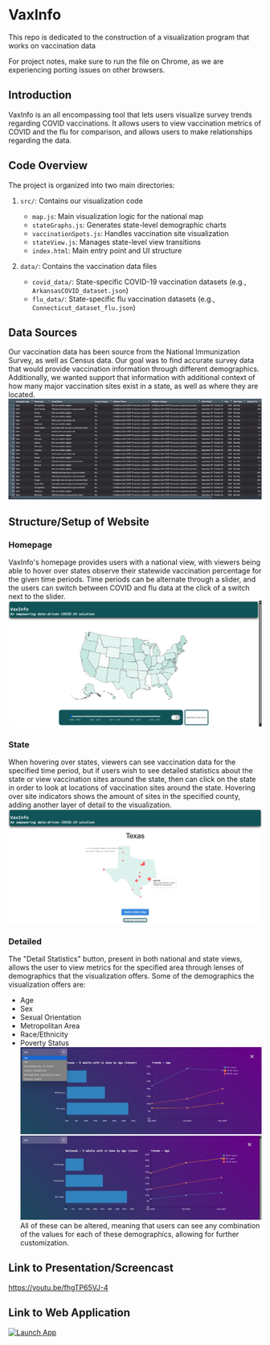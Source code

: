 # VaxInfo
This repo is dedicated to the construction of a visualization program that works on vaccination data

For project notes, make sure to run the file on Chrome, as we are experiencing porting issues on other browsers.

## Introduction
VaxInfo is an all encompassing tool that lets users visualize survey trends regarding COVID vaccinations.
It allows users to view vaccination metrics of COVID and the flu for comparison, and allows users to make relationships
regarding the data.

## Code Overview
The project is organized into two main directories:
1. `src/`: Contains our visualization code
   - `map.js`: Main visualization logic for the national map
   - `stateGraphs.js`: Generates state-level demographic charts
   - `vaccinationSpots.js`: Handles vaccination site visualization
   - `stateView.js`: Manages state-level view transitions
   - `index.html`: Main entry point and UI structure

2. `data/`: Contains the vaccination data files
   - `covid_data/`: State-specific COVID-19 vaccination datasets (e.g., `ArkansasCOVID_dataset.json`)
   - `flu_data/`: State-specific flu vaccination datasets (e.g., `Connecticut_dataset_flu.json`)


## Data Sources
Our vaccination data has been source from the National Immunization Survey, as well as Census data. Our goal was to find 
accurate survey data that would provide vaccination information through different demographics. Additionally, we wanted 
support that information with additional context of how many major vaccination sites exist in a state, as well as where 
they are located.
![img_4.png](img_4.png)
## Structure/Setup of Website
### Homepage
VaxInfo's homepage provides users with a national view, with viewers being able to hover over states observe their statewide
vaccination percentage for the given time periods. Time periods can be alternate through a slider, and the users can switch 
between COVID and flu data at the click of a switch next to the slider.
![img.png](img.png)
### State
When hovering over states, viewers can see vaccination data for the specified time period, but if users wish to see detailed
statistics about the state or view vaccination sites around the state, then can click on the state in order to look at locations 
of vaccination sites around the state. Hovering over site indicators shows the amount of sites in the specified county, adding 
another layer of detail to the visualization.
![img_1.png](img_1.png)
### Detailed
The "Detail Statistics" button, present in both national and state views, allows the user to view metrics for the specified
area through lenses of demographics that the visualization offers. Some of the demographics the visualization offers are:
* Age
* Sex
* Sexual Orientation
* Metropolitan Area
* Race/Ethnicity
* Poverty Status
![img_2.png](img_2.png)
![img_3.png](img_3.png)
All of these can be altered, meaning that users can see any combination of the values for each of these demographics, 
allowing for further customization.

## Link to Presentation/Screencast

https://youtu.be/fhgTP65VJ-4


## Link to Web Application
[![Launch App](https://img.shields.io/badge/Launch-App-red)](https://vint04.github.io/CS571_Proj/)